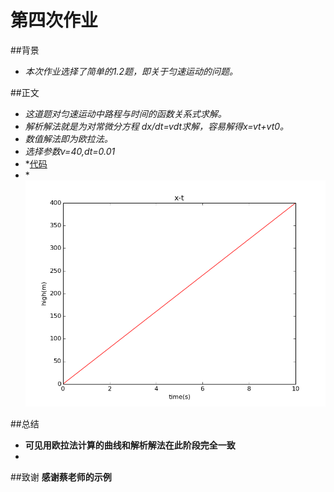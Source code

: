 # 第四次作业
##背景
- *本次作业选择了简单的1.2题，即关于匀速运动的问题。*

##正文
- *这道题对匀速运动中路程与时间的函数关系式求解。*
- *解析解法就是为对常微分方程 dx/dt=vdt求解，容易解得x=vt+vt0。*
- *数值解法即为欧拉法。*
- *选择参数v=40,dt=0.01*
- *[代码](https://github.com/axbzsf/computationalphysics_N2013301020106/blob/master/homework4.py)
- *![图片](https://github.com/axbzsf/computationalphysics_N2013301020106/blob/master/homework4.png)


 
##总结
- **可见用欧拉法计算的曲线和解析解法在此阶段完全一致**
- 

##致谢
 **感谢蔡老师的示例**

